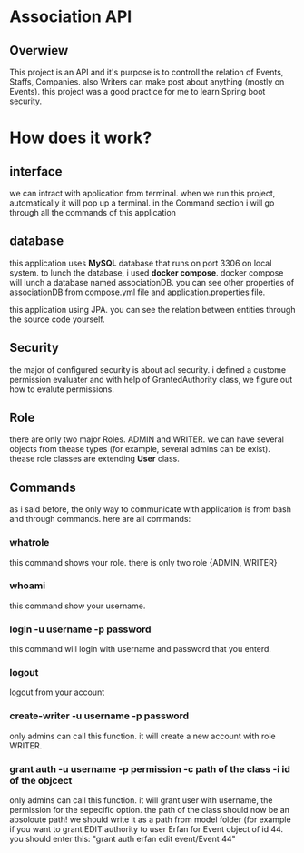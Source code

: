 # Association API
## Overwiew
This project is an API and it's purpose is to controll the relation of Events, Staffs, Companies. also Writers can make post about anything (mostly on Events). this project was a good practice for me to learn Spring boot security.

# How does it work?

## interface
we can intract with application from terminal. when we run this project, automatically it will pop up a terminal. in the Command section i will go through all the commands of this application

## database
this application uses **MySQL** database that runs on port 3306 on local system. to lunch the database, i used **docker compose**. docker compose will lunch a database named associationDB.
you can see other properties of associationDB from compose.yml file and application.properties file.

this application using JPA. you can see the relation between entities through the source code yourself.

## Security
the major of configured security is about acl security. i defined a custome permission evaluater and with help of GrantedAuthority class, we figure out how to evalute permissions.

## Role
there are only two major Roles. ADMIN and WRITER. we can have several objects from thease types (for example, several admins can be exist). thease role classes are extending **User** class.

## Commands
as i said before, the only way to communicate with application is from bash and through commands. here are all commands:

### whatrole
this command shows your role. there is only two role {ADMIN, WRITER}

### whoami
this command show your username.

### login -u username -p password
this command will login with username and password that you enterd.

### logout
logout from your account

### create-writer -u username -p password
only admins can call this function. it will create a new account with role WRITER.

### grant auth -u username -p permission -c path of the class -i id of the objcect
only admins can call this function. it will grant user with username, the permission for the sepecific option. the path of the class should now be an absoloute path! we should write it as a path from model folder
(for example if you want to grant EDIT authority to user Erfan for Event object of id 44. you should enter this:
"grant auth erfan edit event/Event 44"
